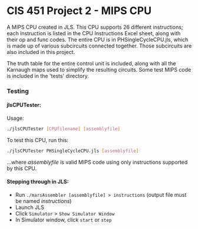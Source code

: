 # CIS 451 Project 2 - MIPS CPU
A MIPS CPU created in JLS. This CPU supports 26 different instructions; each instruction is listed in the CPU Instructions Excel sheet, along with their op and func codes. The entire CPU is in PHSingleCycleCPU.jls, which is made up of various subcircuits connected together. Those subcircuits are also included in this project.

The truth table for the entire control unit is included, along with all the Karnaugh maps used to simplify the resulting circuits. Some test MIPS code is included in the 'tests' directory.

### Testing
#### jlsCPUTester:
Usage: 
```bash
./jlsCPUTester [CPUfilename] [assemblyfile]
```
To test this CPU, run this:
```bash
./jlsCPUTester PHSingleCycleCPU.jls [assemblyfile]
```
...where *assemblyfile* is valid MIPS code using only instructions supported by this CPU.
#### Stepping through in JLS:
* Run `./marsAssembler [assemblyfile] > instructions` (output file must be named _instructions_)
* Launch JLS
* Click `Simulator` > `Show Simulator Window`
* In Simulator window, click `start` or `step`
